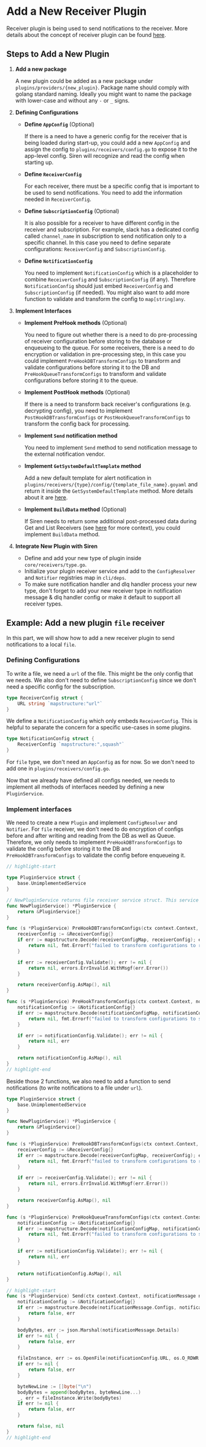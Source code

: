 # Add a New Receiver Plugin

Receiver plugin is being used to send notifications to the receiver. More details about the concept of receiver plugin can be found [here](../concepts/plugin.md#receiver-plugin).

## Steps to Add a New Plugin
1. **Add a new package**

    A new plugin could be added as a new package under `plugins/providers/{new_plugin}`. Package name should comply with golang standard naming. Ideally you might want to name the package with lower-case and without any `-` or `_` signs.

2. **Defining Configurations**

	- **Define `AppConfig`** (Optional)

		If there is a need to have a generic config for the receiver that is being loaded during start-up, you could add a new `AppConfig` and assign the config to `plugins/receivers/config.go` to expose it to the app-level config. Siren will recognize and read the config when starting up.
	-  **Define `ReceiverConfig`**

		For each receiver, there must be a specific config that is important to be used to send notifications. You need to add the information needed in `ReceiverConfig`.
	-  **Define `SubscriptionConfig`** (Optional)
		
		It is also possible for a receiver to have different config in the receiver and subscription. For example, slack has a dedicated config called `channel_name` in subscription to send notification only to a specific channel. In this case you need to define separate configurations: `ReceiverConfig` and `SubscriptionConfig`.
	- **Define `NotificationConfig`**
		
		You need to implement `NotificationConfig` which is a placeholder to combine `ReceiverConfig` and `SubscriptionConfig` (if any). Therefore `NotificationConfig` should just embed `ReceiverConfig` and `SubscriptionConfig` (if needed). You might also want to add more function to validate and transform the config to `map[string]any`.
		
3. **Implement Interfaces**
	- **Implement PreHook methods** (Optional)

		You need to figure out whether there is a need to do pre-processing of receiver configuration before storing to the database or enqueueing to the queue. For some receivers, there is a need to do encryption or validation in pre-processing step, in this case you could implement `PreHookDBTransformConfigs` to transform and validate configurations before storing it to the DB and `PreHookQueueTransformConfigs` to transform and validate configurations before storing it to the queue.

	- **Implement PostHook methods** (Optional)
		
		If there is a need to transform back receiver's configurations (e.g. decrypting config), you need to implement `PostHookDBTransformConfigs` or `PostHookQueueTransformConfigs` to transform the config back for processing.

	- **Implement `Send` notification method**
		
		You need to implement `Send` method to send notification message to the external notification vendor.

	- **Implement `GetSystemDefaultTemplate` method**

		Add a new default template for alert notification in `plugins/receivers/{type}/config/{template_file_name}.goyaml` and return it inside the `GetSystemDefaultTemplate` method. More details about it are [here](../concepts/plugin.md#alert-notification-default-template).

	- **Implement `BuildData` method** (Optional)

		If Siren needs to return some additional post-processed data during Get and List Receivers (see [here](../concepts/plugin.md#receiver-plugin) for more context), you could implement `BuildData` method.


4. **Integrate New Plugin with Siren**

	- Define and add your new type of plugin inside `core/receivers/type.go`.
	- Initialize your plugin receiver service and add to the `ConfigResolver` and `Notifier` registries map in `cli/deps`.
	- To make sure notification handler and dlq handler process your new type, don't forget to add your new receiver type in notification message & dlq handler config or make it default to support all receiver types.

## Example: Add a new plugin `file` receiver

In this part, we will show how to add a new receiver plugin to send notifications to a local `file`.

### Defining Configurations

To write a file, we need a `url` of the file. This might be the only config that we needs. We also don't need to define `SubscriptionConfig` since we don't need a specific config for the subscription.
```go
type ReceiverConfig struct {
	URL string `mapstructure:"url"`
}
```
We define a `NotificationConfig` which only embeds `ReceiverConfig`. This is helpful to separate the concern for a specific use-cases in some plugins.
```go
type NotificationConfig struct {
	ReceiverConfig `mapstructure:",squash"`
}
```

For `file` type, we don't need an `AppConfig` as for now. So we don't need to add one in `plugins/receivers/config.go`.

Now that we already have defined all configs needed, we needs to implement all methods of interfaces needed by defining a new `PluginService`.

### Implement interfaces

We need to create a new `Plugin` and implement `ConfigResolver` and `Notifier`. For `file` receiver, we don't need to do encryption of configs before and after writing and reading from the DB as well as Queue. Therefore, we only needs to implement `PreHookDBTransformConfigs` to validate the config before storing it to the DB and `PreHookDBTransformConfigs` to validate the config before enqueueing it.

```go
// highlight-start

type PluginService struct {
	base.UnimplementedService
}

// NewPluginService returns file receiver service struct. This service implement [receiver.Resolver] and [notification.Notifier] interface.
func NewPluginService() *PluginService {
	return &PluginService{}
}

func (s *PluginService) PreHookDBTransformConfigs(ctx context.Context, receiverConfigMap map[string]any) (map[string]any, error) {
	receiverConfig := &ReceiverConfig{}
	if err := mapstructure.Decode(receiverConfigMap, receiverConfig); err != nil {
		return nil, fmt.Errorf("failed to transform configurations to receiver config: %w", err)
	}

	if err := receiverConfig.Validate(); err != nil {
		return nil, errors.ErrInvalid.WithMsgf(err.Error())
	}

	return receiverConfig.AsMap(), nil
}

func (s *PluginService) PreHookTransformConfigs(ctx context.Context, notificationConfigMap map[string]any) (map[string]any, error) {
	notificationConfig := &NotificationConfig{}
	if err := mapstructure.Decode(notificationConfigMap, notificationConfig); err != nil {
		return nil, fmt.Errorf("failed to transform configurations to slack notification config: %w", err)
	}

	if err := notificationConfig.Validate(); err != nil {
		return nil, err
	}

	return notificationConfig.AsMap(), nil
}
// highlight-end
```

Beside those 2 functions, we also need to add a function to send notifications (to write notifications to a file under `url`).

```go
type PluginService struct {
	base.UnimplementedService
}

func NewPluginService() *PluginService {
	return &PluginService{}
}

func (s *PluginService) PreHookDBTransformConfigs(ctx context.Context, receiverConfigMap map[string]any) (map[string]any, error) {
	receiverConfig := &ReceiverConfig{}
	if err := mapstructure.Decode(receiverConfigMap, receiverConfig); err != nil {
		return nil, fmt.Errorf("failed to transform configurations to receiver config: %w", err)
	}

	if err := receiverConfig.Validate(); err != nil {
		return nil, errors.ErrInvalid.WithMsgf(err.Error())
	}

	return receiverConfig.AsMap(), nil
}

func (s *PluginService) PreHookQueueTransformConfigs(ctx context.Context, notificationConfigMap map[string]any) (map[string]any, error) {
	notificationConfig := &NotificationConfig{}
	if err := mapstructure.Decode(notificationConfigMap, notificationConfig); err != nil {
		return nil, fmt.Errorf("failed to transform configurations to slack notification config: %w", err)
	}

	if err := notificationConfig.Validate(); err != nil {
		return nil, err
	}

	return notificationConfig.AsMap(), nil
}

// highlight-start
func (s *PluginService) Send(ctx context.Context, notificationMessage notification.Message) (bool, error) {
	notificationConfig := &NotificationConfig{}
	if err := mapstructure.Decode(notificationMessage.Configs, notificationConfig); err != nil {
		return false, err
	}

	bodyBytes, err := json.Marshal(notificationMessage.Details)
	if err != nil {
		return false, err
	}

	fileInstance, err := os.OpenFile(notificationConfig.URL, os.O_RDWR|os.O_CREATE|os.O_APPEND, 0777)
	if err != nil {
		return false, err
	}

	byteNewLine := []byte("\n")
	bodyBytes = append(bodyBytes, byteNewLine...)
	_, err = fileInstance.Write(bodyBytes)
	if err != nil {
		return false, err
	}

	return false, nil
}
// highlight-end
```